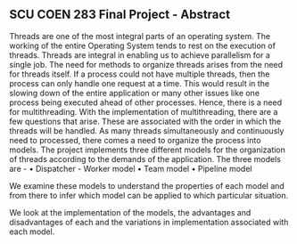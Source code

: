 ## SCU COEN 283 Final Project - Abstract

Threads are one of the most integral parts of an operating system. The working of the entire Operating System tends to rest on the execution of threads. Threads are integral in enabling us to achieve parallelism for a single job. 
The need for methods to organize threads arises from the need for threads itself. If a process could not have multiple threads, then the process can only handle one request at a time. This would result in the slowing down of the entire application or many other issues like one process being executed ahead of other processes. 
Hence, there is a need for multithreading. With the implementation of multithreading, there are a few questions that arise. These are associated with the order in which the threads will be handled. As many threads simultaneously and continuously need to processed, there comes a need to organize the process into models. The project implements three different models for the organization of threads according to the demands of the application. The three models are -
•	Dispatcher - Worker model
•	Team model
•	Pipeline model

We examine these models to understand the properties of each model and from there to infer which model can be applied to which particular situation. 

We look at the implementation of the models, the advantages and disadvantages of each and the variations in implementation associated with each model. 

